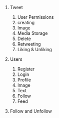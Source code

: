 1. Tweet
    1. User Permissions
    2. creating
    3. Image
    4. Media Storage
    5. Delete
    6. Retweeting
    7. Liking & Unliking

2. Users 
    1. Register
    2. Login
    3. Profile
    4. Image
    5. Text
    6. Follow
    7. Feed
    
3. Follow and Unfollow

